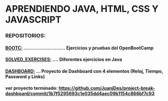 # APRENDIENDO JAVA, HTML, CSS Y JAVASCRIPT

### REPOSITORIOS:

#### [BOOTC:](https://github.com/JuanjDes/BootC) ............................ Ejercicios y pruebas del OpenBootCamp
#### [SOLVED_EXERCISES:](https://github.com/JuanjDes/Solved_exercises) .... Diferentes ejercicios en Java
#### [DASHBOARD:](https://github.com/JuanjDes/project-break-dashboard) ... Proyecto de Dashboard con 4 elementos (Reloj, Tiempo, Password y Links)
####                                                                          ver proyecto terminado: https://github.com/JuanjDes/project-break-dashboard/commit/1b7f5295693c1e035dd4aec09b1154c866bf7c93
